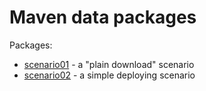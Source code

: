 # Maven data packages

Packages:
* [scenario01](scenario01/) - a "plain download" scenario
* [scenario02](scenario02/) - a simple deploying scenario
